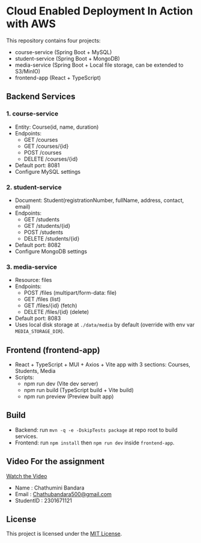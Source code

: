 # Cloud Enabled Deployment In Action with AWS

This repository contains four projects:

- course-service (Spring Boot + MySQL)
- student-service (Spring Boot + MongoDB)
- media-service (Spring Boot + Local file storage, can be extended to S3/MinIO)
- frontend-app (React + TypeScript)

## Backend Services

### 1. course-service
- Entity: Course(id, name, duration)
- Endpoints:
  - GET /courses
  - GET /courses/{id}
  - POST /courses
  - DELETE /courses/{id}
- Default port: 8081
- Configure MySQL settings

### 2. student-service
- Document: Student(registrationNumber, fullName, address, contact, email)
- Endpoints:
  - GET /students
  - GET /students/{id}
  - POST /students
  - DELETE /students/{id}
- Default port: 8082
- Configure MongoDB settings

### 3. media-service
- Resource: files
- Endpoints:
  - POST /files (multipart/form-data: file)
  - GET /files (list)
  - GET /files/{id} (fetch)
  - DELETE /files/{id} (delete)
- Default port: 8083
- Uses local disk storage at `./data/media` by default (override with env var `MEDIA_STORAGE_DIR`).

## Frontend (frontend-app)
- React + TypeScript + MUI + Axios + Vite app with 3 sections: Courses, Students, Media
- Scripts:
  - npm run dev (Vite dev server)
  - npm run build (TypeScript build + Vite build)
  - npm run preview (Preview built app)

## Build

- Backend: run `mvn -q -e -DskipTests package` at repo root to build services.
- Frontend: run `npm install` then `npm run dev` inside `frontend-app`.


## Video For the assignment

[Watch the Video](https://drive.google.com/file/d/1qsnkcvgZDa1roISIV9QzKCa4-9-LGCXZ/view?usp=sharing)


- Name : Chathumini Bandara
- Email : Chathubandara500@gmail.com
- StudentID : 2301671121


## License

This project is licensed under the [MIT License](Licence.txt).
